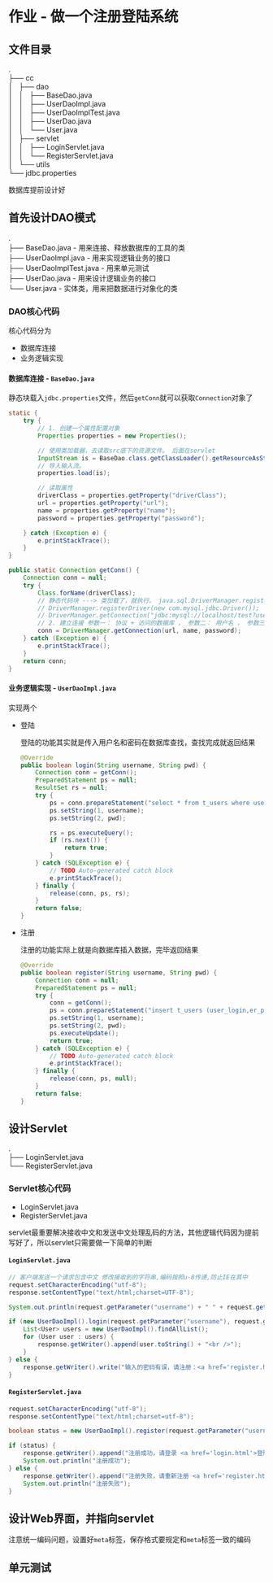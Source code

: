 # 作业 - 做一个注册登陆系统

## 文件目录

.  
├── cc  
│   ├── dao  
│   │   ├── BaseDao.java  
│   │   ├── UserDaoImpl.java  
│   │   ├── UserDaoImplTest.java  
│   │   ├── UserDao.java  
│   │   └── User.java  
│   ├── servlet  
│   │   ├── LoginServlet.java  
│   │   └── RegisterServlet.java  
│   └── utils  
└── jdbc.properties  

数据库提前设计好

## 首先设计DAO模式

.  
├── BaseDao.java  - 用来连接、释放数据库的工具的类  
├── UserDaoImpl.java - 用来实现逻辑业务的接口  
├── UserDaoImplTest.java - 用来单元测试  
├── UserDao.java - 用来设计逻辑业务的接口  
└── User.java - 实体类，用来把数据进行对象化的类  

### DAO核心代码

核心代码分为

* 数据库连接
* 业务逻辑实现

#### 数据库连接 - `BaseDao.java`

静态块载入`jdbc.properties`文件，然后`getConn`就可以获取`Connection`对象了

```java
static {
    try {
        // 1. 创建一个属性配置对象
        Properties properties = new Properties();

        // 使用类加载器，去读取src底下的资源文件。 后面在servlet
        InputStream is = BaseDao.class.getClassLoader().getResourceAsStream("jdbc.properties");
        // 导入输入流。
        properties.load(is);

        // 读取属性
        driverClass = properties.getProperty("driverClass");
        url = properties.getProperty("url");
        name = properties.getProperty("name");
        password = properties.getProperty("password");

    } catch (Exception e) {
        e.printStackTrace();
    }
}

public static Connection getConn() {
    Connection conn = null;
    try {
        Class.forName(driverClass);
        // 静态代码块 ---> 类加载了，就执行。 java.sql.DriverManager.registerDriver(new Driver());
        // DriverManager.registerDriver(new com.mysql.jdbc.Driver());
        // DriverManager.getConnection("jdbc:mysql://localhost/test?user=monty&password=greatsqldb");
        // 2. 建立连接 参数一： 协议 + 访问的数据库 ， 参数二： 用户名 ， 参数三： 密码。
        conn = DriverManager.getConnection(url, name, password);
    } catch (Exception e) {
        e.printStackTrace();
    }
    return conn;
}
```

#### 业务逻辑实现 - `UserDaoImpl.java`

实现两个

* 登陆

    登陆的功能其实就是传入用户名和密码在数据库查找，查找完成就返回结果

    ```java
    @Override
    public boolean login(String username, String pwd) {
        Connection conn = getConn();
        PreparedStatement ps = null;
        ResultSet rs = null;
        try {
            ps = conn.prepareStatement("select * from t_users where user_login=? and er_pass=?");
            ps.setString(1, username);
            ps.setString(2, pwd);

            rs = ps.executeQuery();
            if (rs.next()) {
                return true;
            }
        } catch (SQLException e) {
            // TODO Auto-generated catch block
            e.printStackTrace();
        } finally {
            release(conn, ps, rs);
        }
        return false;
    }
    ```

* 注册
  
    注册的功能实际上就是向数据库插入数据，完毕返回结果

    ```java
    @Override
    public boolean register(String username, String pwd) {
        Connection conn = null;
        PreparedStatement ps = null;
        try {
            conn = getConn();
            ps = conn.prepareStatement("insert t_users (user_login,er_pass) values(?,?)");
            ps.setString(1, username);
            ps.setString(2, pwd);
            ps.executeUpdate();
            return true;
        } catch (SQLException e) {
            // TODO Auto-generated catch block
            e.printStackTrace();
        } finally {
            release(conn, ps, null);
        }
        return false;
    }
    ```

## 设计Servlet

.  
├── LoginServlet.java  
└── RegisterServlet.java  

### Servlet核心代码

* LoginServlet.java
* RegisterServlet.java

servlet最重要解决接收中文和发送中文处理乱码的方法，其他逻辑代码因为提前写好了，所以servlet只需要做一下简单的判断

#### `LoginServlet.java`

```java
// 客户端发送一个请求包含中文 修改接收到的字符串,编码按照u-8传递,防止IE在其中
request.setCharacterEncoding("utf-8");
response.setContentType("text/html;charset=UTF-8");

System.out.println(request.getParameter("username") + " " + request.getParameter("pwd"));

if (new UserDaoImpl().login(request.getParameter("username"), request.getParameter("pwd"))) {
    List<User> users = new UserDaoImpl().findAllList();
    for (User user : users) {
        response.getWriter().append(user.toString() + "<br />");
    }
} else {
    response.getWriter().write("输入的密码有误，请注册：<a href='register.html'>注册页面</a>");
}
```

#### `RegisterServlet.java`

```java
request.setCharacterEncoding("utf-8");
response.setContentType("text/html;charset=utf-8");

boolean status = new UserDaoImpl().register(request.getParameter("username"), request.getParameter("pwd"));

if (status) {
    response.getWriter().append("注册成功，请登录 <a href='login.html'>登陆页面</a>");
    System.out.println("注册成功");
} else {
    response.getWriter().append("注册失败，请重新注册 <a href='register.html'>注册页面</a>");
    System.out.println("注册失败");
}
```

## 设计Web界面，并指向servlet

注意统一编码问题，设置好`meta`标签，保存格式要规定和`meta`标签一致的编码

## 单元测试
